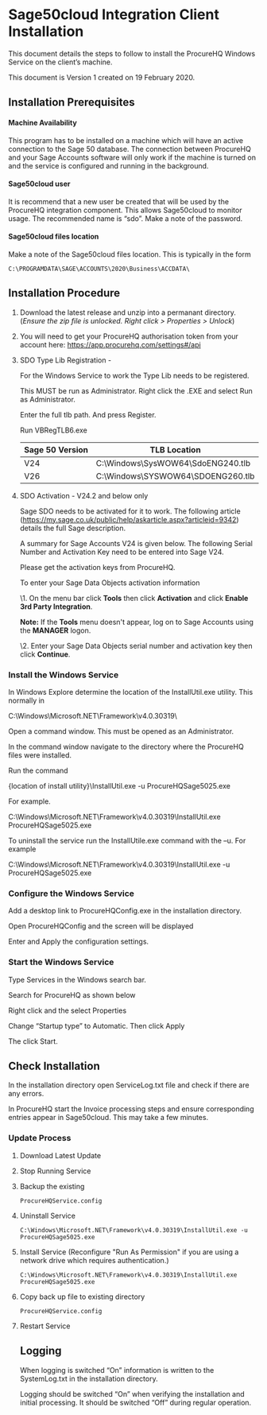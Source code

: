 # Sage50cloud Integration Client Installation

This document details the steps to follow to install the ProcureHQ Windows Service on the client’s machine.

This document is Version 1 created on 19 February 2020.

## Installation Prerequisites

#### Machine Availability

This program has to be installed on a machine which will have an active connection to the Sage 50 database. The connection between ProcureHQ and your Sage Accounts software will only work if the machine is turned on and the service is configured and running in the background. 

#### Sage50cloud user

It is recommend that a new user be created that will be used by the ProcureHQ integration component. This allows Sage50cloud to monitor usage. The recommended name is “sdo”. Make a note of the password.

#### Sage50cloud files location

Make a note of the Sage50cloud files location. This is typically in the form

`C:\PROGRAMDATA\SAGE\ACCOUNTS\2020\Business\ACCDATA\`

## Installation Procedure


1. Download the latest release and unzip into a permanant directory. (*Ensure the zip file is unlocked. Right click > Properties > Unlock*)

2. You will need to get your ProcureHQ authorisation token from your account here: https://app.procurehq.com/settings#/api

3. SDO Type Lib Registration - 

   For the Windows Service to work the Type Lib needs to be registered.

   This MUST be run as Administrator. Right click the .EXE and select Run as Administrator.

   Enter the full tlb path. And press Register.

   Run VBRegTLB6.exe

   

   | **Sage 50 Version** | **TLB Location**                  |
   | ------------------- | --------------------------------- |
   | V24                 | C:\Windows\SysWOW64\SdoENG240.tlb |
   | V26                 | C:\Windows\SYSWOW64\SDOENG260.tlb |

   

4. SDO Activation - V24.2 and below only

   Sage SDO needs to be activated for it to work. The following article (<https://my.sage.co.uk/public/help/askarticle.aspx?articleid=9342>) details the full Sage description.

   A summary for Sage Accounts V24 is given below. The following Serial Number and Activation Key need to be entered into Sage V24.

   Please get the activation keys from ProcureHQ.

    To enter your Sage Data Objects activation information

   \1. On the menu bar click **Tools** then click **Activation** and click **Enable 3rd Party Integration**.

   **Note:** If the **Tools** menu doesn't appear, log on to Sage Accounts using the **MANAGER** logon.

   \2.    Enter your Sage Data Objects serial number and activation key then click **Continue**.



   

### Install the Windows Service

In Windows Explore determine the location of the InstallUtil.exe utility. This normally in

C:\Windows\Microsoft.NET\Framework\v4.0.30319\

Open a command window. This must be opened as an Administrator.

In the command window navigate to the directory where the ProcureHQ files were installed.

Run the command

{location of install utility}\InstallUtil.exe -u ProcureHQSage5025.exe

For example.

C:\Windows\Microsoft.NET\Framework\v4.0.30319\InstallUtil.exe ProcureHQSage5025.exe

   

To uninstall the service run the InstallUtile.exe command with the –u. For example

C:\Windows\Microsoft.NET\Framework\v4.0.30319\InstallUtil.exe -u ProcureHQSage5025.exe

### Configure the Windows Service

Add a desktop link to ProcureHQConfig.exe in the installation directory.

Open ProcureHQConfig and the screen will be displayed

   

Enter and Apply the configuration settings.

### Start the Windows Service

Type Services in the Windows search bar.

Search for ProcureHQ as shown below

  

Right click and the select Properties



Change “Startup type” to Automatic. Then click Apply

The click Start.

## Check Installation

In the installation directory open ServiceLog.txt file and check if there are any errors.

In ProcureHQ start the Invoice processing steps and ensure corresponding entries appear in Sage50cloud. This may take a few minutes.

### Update Process

1. Download Latest Update

2. Stop Running Service 

3. Backup the existing 

   `ProcureHQService.config`

4. Uninstall Service

   `C:\Windows\Microsoft.NET\Framework\v4.0.30319\InstallUtil.exe -u ProcureHQSage5025.exe`

5. Install Service (Reconfigure "Run As Permission" if you are using a network drive which requires authentication.) 

   `C:\Windows\Microsoft.NET\Framework\v4.0.30319\InstallUtil.exe ProcureHQSage5025.exe`

6. Copy back up file to existing directory

   `ProcureHQService.config`

7. Restart Service

   

   ## Logging

   When logging is switched “On” information is written to the SystemLog.txt in the installation directory.

   Logging should be switched “On” when verifying the installation and initial processing. It should be switched “Off” during regular operation.

   ### 



